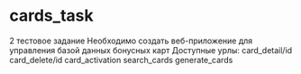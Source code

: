 # cards_task
2 тестовое задание
Необходимо создать веб-приложение для управления базой данных бонусных карт
Доступные урлы:
card_detail/id
card_delete/id
card_activation
search_cards
generate_cards
